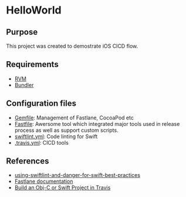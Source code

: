 # HelloWorld
## Purpose
This project was created to demostrate iOS CICD flow.

## Requirements
* [RVM](https://rvm.io)
* [Bundler](https://bundler.io)

## Configuration files
* [Gemfile](Gemfile): Management of Fastlane, CocoaPod etc
* [Fastfile](./fastlane/Fastfile): Awersome tool which integrated major tools used in release process as well as support custom scripts.
* [swiftlint.yml](.swiftlint.yml): Code linting for Swift
* [.travis.yml](.travis.yml): CICD tools

## References
* [using-swiftlint-and-danger-for-swift-best-practices](https://medium.com/developermind/using-swiftlint-and-danger-for-swift-best-practices-48432e4e268a)
* [Fastlane documentation](https://docs.fastlane.tools)
* [Build an Obj-C or Swift Project in Travis](https://docs.travis-ci.com/user/languages/objective-c/)
